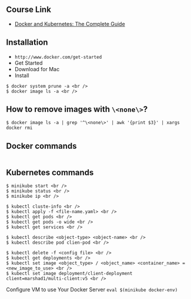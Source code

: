 ## Course Link

* [Docker and Kubernetes: The Complete Guide](https://www.udemy.com/docker-and-kubernetes-the-complete-guide/)

## Installation

* `http://www.docker.com/get-started` 
* Get Started
* Download for Mac 
* Install

```
$ docker system prune -a <br />
$ docker image ls -a <br />
```

## How to remove images with `\<none\>`?

```
$ docker image ls -a | grep '^\<none\>' | awk '{print $3}' | xargs docker rmi
```

## Docker commands

```
```

## Kubernetes commands

```
$ minikube start <br />
$ minikube status <br />
$ minikube ip <br />

$ kubectl cluste-info <br />
$ kubectl apply -f <file-name.yaml> <br />
$ kubectl get pods <br />
$ kubectl get pods -o wide <br />
$ kubectl get services <br />

$ kubectl describe <object-type> <object-name> <br />
$ kubectl describe pod clien-pod <br />

$ kubectl delete -f <config file> <br />
$ kubectl get deployments <br />
$ kubectl set image <object_type> / <object_name> <container_name> = <new_image_to_use> <br />
$ kubectl set image deployment/client-deployment client=marshad1/multi-client:v5 <br />
```

Configure VM to use Your Docker Server `eval $(minikube docker-env)`
